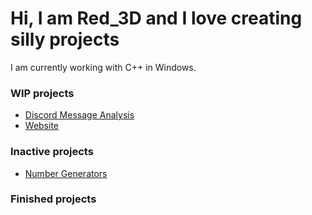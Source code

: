 # Hi, I am Red_3D and I love creating silly projects

I am currently working with C++ in Windows.

### WIP projects
* [Discord Message Analysis](https://github.com/Red-3D/Discord-message-analysis)
* [Website](https://red-3d.github.io/)

### Inactive projects
* [Number Generators](https://github.com/Red-3D/Number_Generators)

### Finished projects
